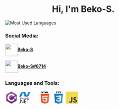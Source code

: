 <h1 align="center">Hi, I'm Beko-S.</h1>

![Most Used Languages](https://github-readme-stats.vercel.app/api/top-langs/?username=Beko-S&theme=radical)



<h3 align="left">Social Media:</h3>

<p align="left">
  
  <a href="https://steamcommunity.com/id/beko-s/" target="blank"><img align="center" src="https://cdn.jsdelivr.net/npm/simple-icons@3.0.1/icons/steam.svg" height="40"     width="40"><b>Beko-S</b></a>
    
  <a href="https://discord.com/users/344248803420930049" target="blank"><img align="center" src="https://cdn.jsdelivr.net/npm/simple-icons@3.0.1/icons/discord.svg"         height="40" width="40"><b>Beko-S#6714</b></a>
  
</p>


  
<h3 align="left">Languages and Tools:</h3>

<p align="left">
  
  <img src="https://raw.githubusercontent.com/devicons/devicon/master/icons/csharp/csharp-original.svg" width="40" height="40"/>
  <img src="https://raw.githubusercontent.com/devicons/devicon/master/icons/dot-net/dot-net-original-wordmark.svg" width="40" height="40"/>
  ​ ​ ​ ​ ​ ​ ​
  <img src="https://raw.githubusercontent.com/devicons/devicon/master/icons/html5/html5-original-wordmark.svg" width="40" height="40"/>
  <img src="https://raw.githubusercontent.com/devicons/devicon/master/icons/css3/css3-original-wordmark.svg" width="40" height="40"/>
  <img src="https://raw.githubusercontent.com/devicons/devicon/master/icons/javascript/javascript-original.svg" width="40" height="40"/>
  
</p>
